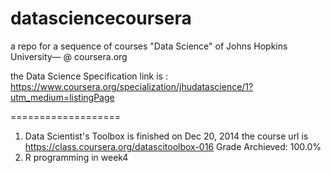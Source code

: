 datasciencecoursera
===================

a repo for a sequence of courses "Data Science" of Johns Hopkins University— @ coursera.org

the Data Science Specification link is : https://www.coursera.org/specialization/jhudatascience/1?utm_medium=listingPage

===================
1. Data Scientist's Toolbox is finished on Dec 20, 2014
  the course url is https://class.coursera.org/datascitoolbox-016
  Grade Archieved: 100.0%
2. R programming in week4
  
